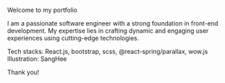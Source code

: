 Welcome to my portfolio

I am a passionate software engineer with a strong foundation in front-end development. My expertise lies in crafting dynamic and engaging user experiences using cutting-edge technologies. 

Tech stacks: React.js, bootstrap, scss, @react-spring/parallax, wow.js
Illustration: SangHee

Thank you!
